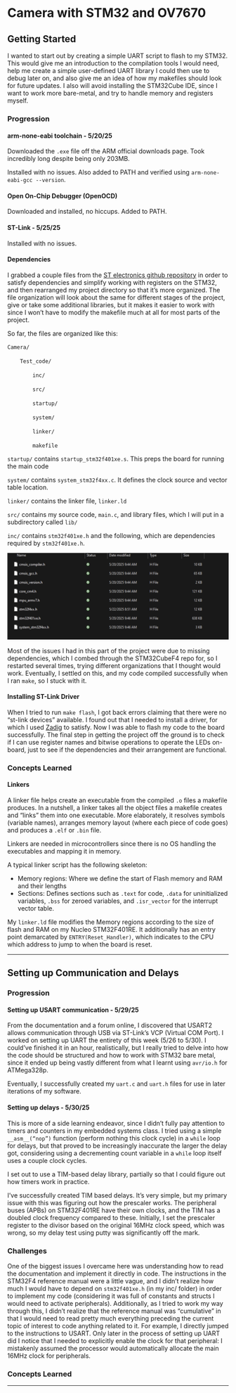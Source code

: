 # Camera with STM32 and OV7670

## Getting Started

I wanted to start out by creating a simple UART script to flash to my STM32. This would give me an introduction to the compilation tools I would need, help me create a simple user-defined UART library I could then use to debug later on, and also give me an idea of how my makefiles should look for future updates. I also will avoid installing the STM32Cube IDE, since I want to work more bare-metal, and try to handle memory and registers myself.


### Progression

#### arm-none-eabi toolchain - 5/20/25

Downloaded the `.exe` file off the ARM official downloads page. Took incredibly long despite being only 203MB. 

Installed with no issues. Also added to PATH and verified using `arm-none-eabi-gcc --version`.


#### Open On-Chip Debugger (OpenOCD)

Downloaded and installed, no hiccups. Added to PATH.

#### ST-Link - 5/25/25

Installed with no issues.

#### Dependencies

I grabbed a couple files from the [ST electronics github repository](https://github.com/STMicroelectronics/STM32CubeF4) in order to satisfy dependencies and simplify working with registers on the STM32, and then rearranged my project directory so that it’s more organized. The file organization will look about the same for different stages of the project, give or take some additional libraries, but it makes it easier to work with since I won’t have to modify the makefile much at all for most parts of the project.

So far, the files are organized like this:

```
Camera/

	Test_code/

		inc/

		src/

		startup/

		system/

		linker/

		makefile
```


`startup/` contains `startup_stm32f401xe.s`. This preps the board for running the main code

`system/` contains `system_stm32f4xx.c`. It defines the clock source and vector table location.

`linker/` contains the linker file, `linker.ld`

`src/` contains my source code, `main.c`, and library files, which I will put in a subdirectory called `lib/`

`inc/` contains `stm32f401xe.h` and the following, which are dependencies required by `stm32f401xe.h`.

![File Structure](images/inc_filestructure.png)

Most of the issues I had in this part of the project were due to missing dependencies, which I combed through the STM32CubeF4 repo for, so I restarted several times, trying different organizations that I thought would work. Eventually, I settled on this, and my code compiled successfully when I ran `make`, so I stuck with it. 

#### Installing ST-Link Driver
When I tried to run `make flash`, I got back errors claiming that there were no “st-link devices” available. I found out that I needed to install a driver, for which I used [Zadig](https://github.com/pbatard/libwdi/wiki/Zadig) to satisfy. Now I was able to flash my code to the board successfully. The final step in getting the project off the ground is to check if I can use register names and bitwise operations to operate the LEDs on-board, just to see if the dependencies and their arrangement are functional.



### Concepts Learned

#### Linkers

A linker file helps create an executable from the compiled `.o` files a makefile produces. In a nutshell, a linker takes all the object files a makefile creates and “links” them into one executable. More elaborately, it resolves symbols (variable names), arranges memory layout (where each piece of code goes) and produces a `.elf` or `.bin` file. 

Linkers are needed in microcontrollers since there is no OS handling the executables and mapping it in memory.

A typical linker script has the following skeleton:
+   Memory regions: Where we define the start of Flash memory and RAM and their lengths
+   Sections: Defines sections such as `.text` for code, `.data` for uninitialized variables, `.bss` for zeroed variables, and `.isr_vector` for the interrupt vector table.

My `linker.ld` file modifies the Memory regions according to the size of flash and RAM on my Nucleo STM32F401RE. It additionally has an entry point demarcated by `ENTRY(Reset_Handler)`, which indicates to the CPU which address to jump to when the board is reset.

---



## Setting up Communication and Delays

### Progression

#### Setting up USART communication - 5/29/25

From the documentation and a forum online, I discovered that USART2 allows communication through USB via ST-Link’s VCP (Virtual COM Port). I worked on setting up UART the entirety of this week (5/26 to 5/30). I could’ve finished it in an hour, realistically, but I really tried to delve into how the code should be structured and how to work with STM32 bare metal, since it ended up being vastly different from what I learnt using `avr/io.h` for ATMega328p. 

Eventually, I successfully created my `uart.c` and `uart.h` files for use in later iterations of my software.

#### Setting up delays - 5/30/25
This is more of a side learning endeavor, since I didn’t fully pay attention to timers and counters in my embedded systems class. I tried using a simple `__asm__(“nop”)` function (perform nothing this clock cycle) in a `while` loop for delays, but that proved to be increasingly inaccurate the larger the delay got, considering using a decrementing count variable in a `while` loop itself uses a couple clock cycles.

I set out to use a TIM-based delay library, partially so that I could figure out how timers work in practice. 

I’ve successfully created TIM based delays. It’s very simple, but my primary issue with this was figuring out how the prescaler works. The peripheral buses (APBs) on STM32F401RE have their own clocks, and the TIM has a doubled clock frequency compared to these. Initially, I set the prescaler register to the divisor based on the original 16MHz clock speed, which was wrong, so my delay test using putty was significantly off the mark.


### Challenges

One of the biggest issues I overcame here was understanding how to read the documentation and implement it directly in code. The instructions in the STM32F4 reference manual were a little vague, and I didn’t realize how much I would have to depend on `stm32f401xe.h` (in my inc/ folder) in order to implement my code (considering it was full of constants and structs I would need to activate peripherals).  Additionally, as I tried to work my way through this, I didn’t realize that the reference manual was “cumulative” in that I would need to read pretty much everything preceding the current topic of interest to code anything related to it. For example, I directly jumped to the instructions to USART. Only later in the process of setting up UART did I notice that I needed to explicitly enable the clock for that peripheral: I mistakenly assumed the processor would automatically allocate the main 16MHz clock for peripherals.


### Concepts Learned



---